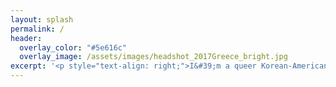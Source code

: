 ```yaml
---
layout: splash
permalink: /
header:
  overlay_color: "#5e616c"
  overlay_image: /assets/images/headshot_2017Greece_bright.jpg
excerpt: '<p style="text-align: right;">I&#39;m a queer Korean-American <br /> migrant neuroscientist and storyteller. <br /> I coordinate the learning collective <br /> Dear Neuroscience. <br /><br /> My life is dedicated to <br /> nurturing and participating in <br /> multi-generational, regenerative, <br /> free-choice learning communities. <br /> <br /> To learn more about my work, <br /> visit my <a href="https://www.danbeekim.org/open-lab-notebook" style="color:#4f00bd">Open Lab Notebook</a> <br /> or read my graphic novel, <br /> <a href="https://www.danbeekim.org/VIRS" style="color:#4f00bd"><em>The First VIRS</em></a>. <br /> <br /> I use performance art, <br /> gardening, and wilderness medicine <br /> to decolonise the practice of <br /> gathering and organising knowledge. <br /> I love to science in community <br /> and offer expertise in field neuroscience, <br /> the non-invasive, non-coercive, and radically inclusive <br /> study and shaping of nervous systems <br /> in daily life. <br /> <br />If you would like to <br /> collaborate, skill swap, or some other <br /> flavour of mind-melding, please email <br />danbee at danbeekim dot org.<br /> <br /> <br />Thanks for visiting!<br /></p>'
---
```

